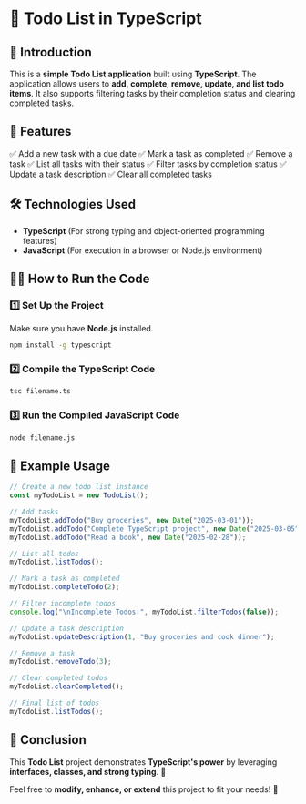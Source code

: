 # 📌 Todo List in TypeScript

## 📖 Introduction
This is a **simple Todo List application** built using **TypeScript**. The application allows users to **add, complete, remove, update, and list todo items**. It also supports filtering tasks by their completion status and clearing completed tasks.

## 🚀 Features
✅ Add a new task with a due date
✅ Mark a task as completed
✅ Remove a task
✅ List all tasks with their status
✅ Filter tasks by completion status
✅ Update a task description
✅ Clear all completed tasks

## 🛠 Technologies Used
- **TypeScript** (For strong typing and object-oriented programming features)
- **JavaScript** (For execution in a browser or Node.js environment)

## 🏃‍♂️ How to Run the Code
### **1️⃣ Set Up the Project**
Make sure you have **Node.js** installed.
```bash
npm install -g typescript
```

### **2️⃣ Compile the TypeScript Code**
```bash
tsc filename.ts
```

### **3️⃣ Run the Compiled JavaScript Code**
```bash
node filename.js
```

## 🎯 Example Usage
```typescript
// Create a new todo list instance
const myTodoList = new TodoList();

// Add tasks
myTodoList.addTodo("Buy groceries", new Date("2025-03-01"));
myTodoList.addTodo("Complete TypeScript project", new Date("2025-03-05"));
myTodoList.addTodo("Read a book", new Date("2025-02-28"));

// List all todos
myTodoList.listTodos();

// Mark a task as completed
myTodoList.completeTodo(2);

// Filter incomplete todos
console.log("\nIncomplete Todos:", myTodoList.filterTodos(false));

// Update a task description
myTodoList.updateDescription(1, "Buy groceries and cook dinner");

// Remove a task
myTodoList.removeTodo(3);

// Clear completed todos
myTodoList.clearCompleted();

// Final list of todos
myTodoList.listTodos();
```

## 🏁 Conclusion
This **Todo List** project demonstrates **TypeScript's power** by leveraging **interfaces, classes, and strong typing**. 🎉

Feel free to **modify, enhance, or extend** this project to fit your needs! 🚀

